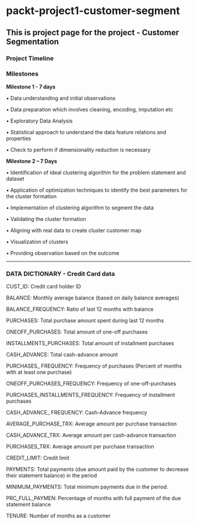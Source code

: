 # packt-project1-customer-segment



## This is project page for the project - Customer Segmentation


### Project Timeline

### Milestones

**Milestone 1  - 7 days**

•	Data understanding and initial observations

•	Data preparation which involves cleaning, encoding, imputation etc

•	Exploratory Data Analysis 

•	Statistical approach to understand the data feature relations and properties

•	Check to perform if dimensionality reduction is necessary



**Milestone 2 – 7 Days**


•	Identification of ideal clustering algorithm for the problem statement and dataset

•	Application of optimization techniques to identify the best parameters for the cluster formation

•	Implementation of clustering algorithm to segment the data

•	Validating the cluster formation

•	Aligning with real data to create cluster customer map

•	Visualization of clusters 

•	Providing observation based on the outcome







---


### DATA DICTIONARY - Credit Card data


CUST_ID: Credit card holder ID

BALANCE: Monthly average balance (based on daily balance averages)

BALANCE_FREQUENCY: Ratio of last 12 months with balance

PURCHASES: Total purchase amount spent during last 12 months

ONEOFF_PURCHASES: Total amount of one-off purchases

INSTALLMENTS_PURCHASES: Total amount of installment purchases

CASH_ADVANCE: Total cash-advance amount

PURCHASES_ FREQUENCY: Frequency of purchases (Percent of months with at least one purchase)

ONEOFF_PURCHASES_FREQUENCY: Frequency of one-off-purchases

PURCHASES_INSTALLMENTS_FREQUENCY: Frequency of installment purchases

CASH_ADVANCE_ FREQUENCY: Cash-Advance frequency

AVERAGE_PURCHASE_TRX: Average amount per purchase transaction

CASH_ADVANCE_TRX: Average amount per cash-advance transaction

PURCHASES_TRX: Average amount per purchase transaction

CREDIT_LIMIT: Credit limit

PAYMENTS: Total payments (due amount paid by the customer to decrease their statement balance) in the period

MINIMUM_PAYMENTS: Total minimum payments due in the period.

PRC_FULL_PAYMEN: Percentage of months with full payment of the due statement balance

TENURE: Number of months as a customer
